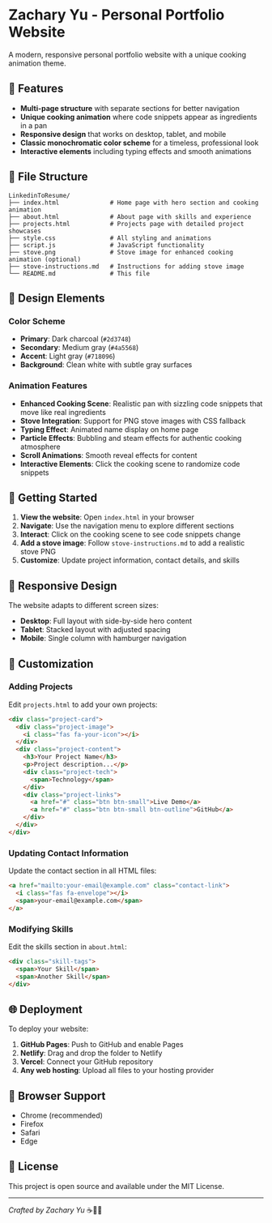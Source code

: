 # Zachary Yu - Personal Portfolio Website

A modern, responsive personal portfolio website with a unique cooking animation theme.

## 🌟 Features

- **Multi-page structure** with separate sections for better navigation
- **Unique cooking animation** where code snippets appear as ingredients in a pan
- **Responsive design** that works on desktop, tablet, and mobile
- **Classic monochromatic color scheme** for a timeless, professional look
- **Interactive elements** including typing effects and smooth animations

## 📁 File Structure

```
LinkedinToResume/
├── index.html              # Home page with hero section and cooking animation
├── about.html              # About page with skills and experience
├── projects.html           # Projects page with detailed project showcases
├── style.css               # All styling and animations
├── script.js               # JavaScript functionality
├── stove.png               # Stove image for enhanced cooking animation (optional)
├── stove-instructions.md   # Instructions for adding stove image
└── README.md               # This file
```

## 🎨 Design Elements

### Color Scheme

- **Primary**: Dark charcoal (`#2d3748`)
- **Secondary**: Medium gray (`#4a5568`)
- **Accent**: Light gray (`#718096`)
- **Background**: Clean white with subtle gray surfaces

### Animation Features

- **Enhanced Cooking Scene**: Realistic pan with sizzling code snippets that move like real ingredients
- **Stove Integration**: Support for PNG stove images with CSS fallback
- **Typing Effect**: Animated name display on home page
- **Particle Effects**: Bubbling and steam effects for authentic cooking atmosphere
- **Scroll Animations**: Smooth reveal effects for content
- **Interactive Elements**: Click the cooking scene to randomize code snippets

## 🚀 Getting Started

1. **View the website**: Open `index.html` in your browser
2. **Navigate**: Use the navigation menu to explore different sections
3. **Interact**: Click on the cooking scene to see code snippets change
4. **Add a stove image**: Follow `stove-instructions.md` to add a realistic stove PNG
5. **Customize**: Update project information, contact details, and skills

## 📱 Responsive Design

The website adapts to different screen sizes:

- **Desktop**: Full layout with side-by-side hero content
- **Tablet**: Stacked layout with adjusted spacing
- **Mobile**: Single column with hamburger navigation

## 🔧 Customization

### Adding Projects

Edit `projects.html` to add your own projects:

```html
<div class="project-card">
  <div class="project-image">
    <i class="fas fa-your-icon"></i>
  </div>
  <div class="project-content">
    <h3>Your Project Name</h3>
    <p>Project description...</p>
    <div class="project-tech">
      <span>Technology</span>
    </div>
    <div class="project-links">
      <a href="#" class="btn btn-small">Live Demo</a>
      <a href="#" class="btn btn-small btn-outline">GitHub</a>
    </div>
  </div>
</div>
```

### Updating Contact Information

Update the contact section in all HTML files:

```html
<a href="mailto:your-email@example.com" class="contact-link">
  <i class="fas fa-envelope"></i>
  <span>your-email@example.com</span>
</a>
```

### Modifying Skills

Edit the skills section in `about.html`:

```html
<div class="skill-tags">
  <span>Your Skill</span>
  <span>Another Skill</span>
</div>
```

## 🌐 Deployment

To deploy your website:

1. **GitHub Pages**: Push to GitHub and enable Pages
2. **Netlify**: Drag and drop the folder to Netlify
3. **Vercel**: Connect your GitHub repository
4. **Any web hosting**: Upload all files to your hosting provider

## 🎯 Browser Support

- Chrome (recommended)
- Firefox
- Safari
- Edge

## 📄 License

This project is open source and available under the MIT License.

---

_Crafted by Zachary Yu_ ☕👨‍💻
